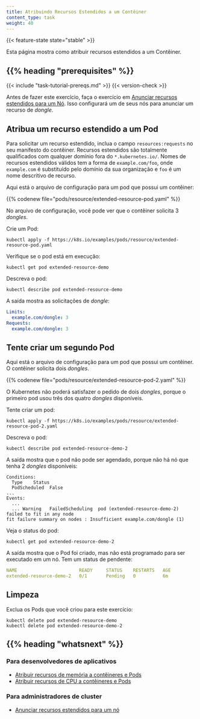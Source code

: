 ```yaml
---
title: Atribuindo Recursos Estendidos a um Contêiner
content_type: task
weight: 40
---
```


<!-- overview -->

{{< feature-state state="stable" >}}

Esta página mostra como atribuir recursos estendidos a um Contêiner.


## {{% heading "prerequisites" %}}


{{< include "task-tutorial-prereqs.md" >}} {{< version-check >}}

Antes de fazer este exercício, faça o exercício em
[Anunciar recursos estendidos para um Nó](/docs/tasks/administer-cluster/extended-resource-node/).
Isso configurará um de seus nós para anunciar um recurso de *dongle*.

<!-- steps -->

## Atribua um recurso estendido a um Pod

Para solicitar um recurso estendido, inclua o campo `resources:requests` no seu 
manifesto do contêiner. Recursos estendidos são totalmente qualificados 
com qualquer domínio fora do `*.kubernetes.io/`. Nomes de recursos estendidos válidos 
tem a forma de `example.com/foo`, onde `example.com` é substituído pelo domínio 
da sua organização e `foo` é um nome descritivo de recurso.

Aqui está o arquivo de configuração para um pod que possui um contêiner:

{{% codenew file="pods/resource/extended-resource-pod.yaml" %}}

No arquivo de configuração, você pode ver que o contêiner solicita 3 *dongles*.

Crie um Pod:

```shell
kubectl apply -f https://k8s.io/examples/pods/resource/extended-resource-pod.yaml
```

Verifique se o pod está em execução:

```shell
kubectl get pod extended-resource-demo
```

Descreva o pod:

```shell
kubectl describe pod extended-resource-demo
```

A saída mostra as solicitações de *dongle*:

```yaml
Limits:
  example.com/dongle: 3
Requests:
  example.com/dongle: 3
```

## Tente criar um segundo Pod

Aqui está o arquivo de configuração para um pod que possui um contêiner. 
O contêiner solicita dois *dongles*.

{{% codenew file="pods/resource/extended-resource-pod-2.yaml" %}}

O Kubernetes não poderá satisfazer o pedido de dois *dongles*, porque o primeiro pod
usou três dos quatro *dongles* disponíveis.

Tente criar um pod:

```shell
kubectl apply -f https://k8s.io/examples/pods/resource/extended-resource-pod-2.yaml
```

Descreva o pod:

```shell
kubectl describe pod extended-resource-demo-2
```

A saída mostra que o pod não pode ser agendado, porque não há nó que tenha
2 *dongles* disponíveis:

```
Conditions:
  Type    Status
  PodScheduled  False
...
Events:
  ...
  ... Warning   FailedScheduling  pod (extended-resource-demo-2) failed to fit in any node
fit failure summary on nodes : Insufficient example.com/dongle (1)
```

Veja o status do pod:

```shell
kubectl get pod extended-resource-demo-2
```

A saída mostra que o Pod foi criado, mas não está programado para ser executado em um nó.
Tem um status de pendente:

```yaml
NAME                       READY     STATUS    RESTARTS   AGE
extended-resource-demo-2   0/1       Pending   0          6m
```

## Limpeza

Exclua os Pods que você criou para este exercício:

```shell
kubectl delete pod extended-resource-demo
kubectl delete pod extended-resource-demo-2
```



## {{% heading "whatsnext" %}}


### Para desenvolvedores de aplicativos

* [Atribuir recursos de memória a contêineres e Pods](/docs/tasks/configure-pod-container/assign-memory-resource/)
* [Atribuir recursos de CPU a contêineres e Pods](/docs/tasks/configure-pod-container/assign-cpu-resource/)

### Para administradores de cluster

* [Anunciar recursos estendidos para um nó](/docs/tasks/administer-cluster/extended-resource-node/)


